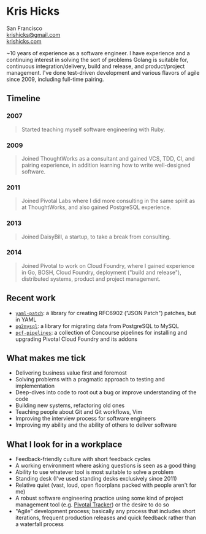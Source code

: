 Kris Hicks  
===
San Francisco  
[krishicks@gmail.com](mailto:krishicks@gmail.com)  
[krishicks.com](http://krishicks.com)

~10 years of experience as a software engineer. I have experience and a
continuing interest in solving the sort of problems Golang is suitable for,
continuous integration/delivery, build and release, and product/project
management. I've done test-driven development and various flavors of agile
since 2009, including full-time pairing.

## Timeline

### 2007
> Started teaching myself software engineering with Ruby.
### 2009
> Joined ThoughtWorks as a consultant and gained VCS, TDD, CI, and pairing
> experience, in addition learning how to write well-designed software.
### 2011
> Joined Pivotal Labs where I did more consulting in the same spirit as at
> ThoughtWorks, and also gained PostgreSQL experience.
### 2013
> Joined DaisyBill, a startup, to take a break from consulting.
### 2014
> Joined Pivotal to work on Cloud Foundry, where I gained experience in Go, BOSH,
> Cloud Foundry, deployment ("build and release"), distributed systems, product
> and project management.

## Recent work

* [`yaml-patch`](https://github.com/krishicks/yaml-patch): a library for creating
RFC6902 ("JSON Patch") patches, but in YAML
* [`pg2mysql`](https://github.com/pivotal-cf/pg2mysql): a library for migrating
  data from PostgreSQL to MySQL
* [`pcf-pipelines`](https://github.com/pivotal-cf/pcf-pipelines): a collection
  of Concourse pipelines for installing and upgrading Pivotal Cloud Foundry and
  its addons

## What makes me tick

* Delivering business value first and foremost
* Solving problems with a pragmatic approach to testing and implementation
* Deep-dives into code to root out a bug or improve understanding of the code
* Building new systems, refactoring old ones
* Teaching people about Git and Git workflows, Vim
* Improving the interview process for software engineers
* Improving my ability and the ability of others to deliver software
 
## What I look for in a workplace

* Feedback-friendly culture with short feedback cycles
* A working environment where asking questions is seen as a good thing
* Ability to use whatever tool is most suitable to solve a problem
* Standing desk (I've used standing desks exclusively since 2011)
* Relative quiet (vast, loud, open floorplans packed with people aren't for me)
* A robust software engineering practice using some kind of project management tool (e.g. [Pivotal Tracker](https://www.pivotaltracker.com)) or the desire to do so
* "Agile" development process; basically any process that includes short iterations, frequent production releases and quick feedback rather than a waterfall process
